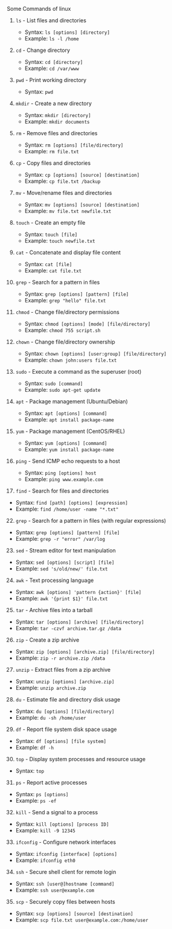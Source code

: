 Some Commands of linux
1. `ls` - List files and directories
   - Syntax: `ls [options] [directory]`
   - Example: `ls -l /home`

2. `cd` - Change directory
   - Syntax: `cd [directory]`
   - Example: `cd /var/www`

3. `pwd` - Print working directory
   - Syntax: `pwd`

4. `mkdir` - Create a new directory
   - Syntax: `mkdir [directory]`
   - Example: `mkdir documents`

5. `rm` - Remove files and directories
   - Syntax: `rm [options] [file/directory]`
   - Example: `rm file.txt`

6. `cp` - Copy files and directories
   - Syntax: `cp [options] [source] [destination]`
   - Example: `cp file.txt /backup`

7. `mv` - Move/rename files and directories
   - Syntax: `mv [options] [source] [destination]`
   - Example: `mv file.txt newfile.txt`

8. `touch` - Create an empty file
   - Syntax: `touch [file]`
   - Example: `touch newfile.txt`

9. `cat` - Concatenate and display file content
   - Syntax: `cat [file]`
   - Example: `cat file.txt`

10. `grep` - Search for a pattern in files
    - Syntax: `grep [options] [pattern] [file]`
    - Example: `grep "hello" file.txt`

11. `chmod` - Change file/directory permissions
    - Syntax: `chmod [options] [mode] [file/directory]`
    - Example: `chmod 755 script.sh`

12. `chown` - Change file/directory ownership
    - Syntax: `chown [options] [user:group] [file/directory]`
    - Example: `chown john:users file.txt`

13. `sudo` - Execute a command as the superuser (root)
    - Syntax: `sudo [command]`
    - Example: `sudo apt-get update`

14. `apt` - Package management (Ubuntu/Debian)
    - Syntax: `apt [options] [command]`
    - Example: `apt install package-name`

15. `yum` - Package management (CentOS/RHEL)
    - Syntax: `yum [options] [command]`
    - Example: `yum install package-name`

16. `ping` - Send ICMP echo requests to a host
    - Syntax: `ping [options] host`
    - Example: `ping www.example.com`

21. `find` - Search for files and directories
   - Syntax: `find [path] [options] [expression]`
   - Example: `find /home/user -name "*.txt"`

22. `grep` - Search for a pattern in files (with regular expressions)
   - Syntax: `grep [options] [pattern] [file]`
   - Example: `grep -r "error" /var/log`

23. `sed` - Stream editor for text manipulation
   - Syntax: `sed [options] [script] [file]`
   - Example: `sed 's/old/new/' file.txt`

24. `awk` - Text processing language
   - Syntax: `awk [options] 'pattern {action}' [file]`
   - Example: `awk '{print $1}' file.txt`

25. `tar` - Archive files into a tarball
   - Syntax: `tar [options] [archive] [file/directory]`
   - Example: `tar -czvf archive.tar.gz /data`

26. `zip` - Create a zip archive
   - Syntax: `zip [options] [archive.zip] [file/directory]`
   - Example: `zip -r archive.zip /data`

27. `unzip` - Extract files from a zip archive
   - Syntax: `unzip [options] [archive.zip]`
   - Example: `unzip archive.zip`

28. `du` - Estimate file and directory disk usage
   - Syntax: `du [options] [file/directory]`
   - Example: `du -sh /home/user`

29. `df` - Report file system disk space usage
   - Syntax: `df [options] [file system]`
   - Example: `df -h`

30. `top` - Display system processes and resource usage
   - Syntax: `top`

31. `ps` - Report active processes
   - Syntax: `ps [options]`
   - Example: `ps -ef`

32. `kill` - Send a signal to a process
   - Syntax: `kill [options] [process ID]`
   - Example: `kill -9 12345`

33. `ifconfig` - Configure network interfaces
   - Syntax: `ifconfig [interface] [options]`
   - Example: `ifconfig eth0`

34. `ssh` - Secure shell client for remote login
   - Syntax: `ssh [user@]hostname [command]`
   - Example: `ssh user@example.com`

35. `scp` - Securely copy files between hosts
   - Syntax: `scp [options] [source] [destination]`
   - Example: `scp file.txt user@example.com:/home/user`


